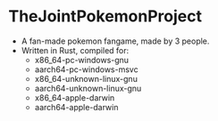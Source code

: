 # TheJointPokemonProject
- A fan-made pokemon fangame, made by 3 people.
- Written in Rust, compiled for:
  - x86_64-pc-windows-gnu
  - aarch64-pc-windows-msvc
  - x86_64-unknown-linux-gnu
  - aarch64-unknown-linux-gnu
  - x86_64-apple-darwin
  - aarch64-apple-darwin
